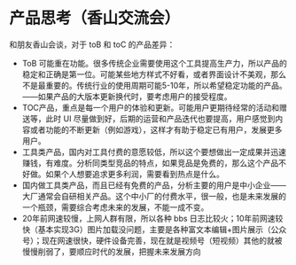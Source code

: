# 产品思考（香山交流会）

和朋友香山会谈，对于 toB 和 toC 的产品差异：

- ToB 可能重在功能。很多传统企业需要使用这个工具提高生产力，所以产品的稳定和正确是第一位。可能某些地方样式不好看，或者界面设计不美观，那么不是最重要的。传统行业的使用周期可能5-10年，所以希望稳定功能的产品。——如果产品的大版本更新换代时，要考虑用户的接受程度。
- TOC产品，重点是每一个用户的体验和更新。可能用户更期待经常的活动和赠送等，此时 UI 尽量做到好，后期的运营和产品迭代也要提高，用户感觉到内容或者功能的不断更新（例如游戏），这样才有助于稳定已有用户，发展更多用户。
- 工具类产品，国内对工具付费的意愿较低，所以这个要想做出一定成果并迅速赚钱，有难度。分析同类型竞品的特点，如果竞品是免费的，那么这个产品不好做。如果个人想要追求更多利润，需要看到热点是什么。
- 国内做工具类产品，而且已经有免费的产品，分析主要的用户是中小企业——大厂通常会自研相关产品。这个中小厂的付费水平，很一般，也是未来发展的一个瓶颈，需要综合考虑未来的发展，不能一成不变。
- 20年前网速较慢，上网人群有限，所以各种 bbs 日志比较火；10年前网速较快（基本实现3G）图片加载没问题，主要是各种富文本编辑+图片展示（公众号）；现在网速很快，硬件设备完善，现在就是视频号（短视频）其他的就被慢慢削弱了，要顺应时代的发展，把握未来发展方向

